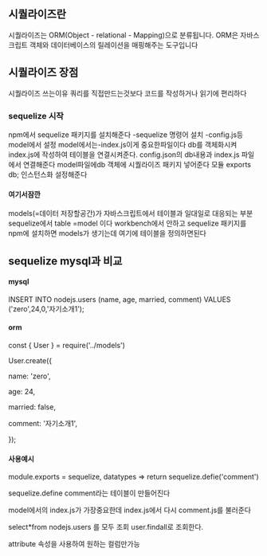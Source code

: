 ## 시퀄라이즈란
시퀄라이즈는 ORM(Object - relational - Mapping)으로 분류됩니다. ORM은 자바스크립트 객체와 데이터베이스의 릴레이션을 매핑해주는 도구입니다
## 시퀄라이즈 장점
시퀄라이즈 쓰는이유 쿼리를 직접만드는것보다  코드를 작성하거나 읽기에 편리하다


### sequelize 시작
 npm에서 sequelize 패키지를 설치해준다 
-sequelize 명령어 설치 
-config.js등 model에서 설정 
model에서는-index.js이게 중요한파일이다
db를 객체화시켜 index.js에 작성하여 테이블을 연결시켜준다.
config.json의 db내용과 index.js 파일에서 연결해준다
model파일에db 객체에 시퀄라이즈 패키지 넣어준다
모듈 exports db;
인스턴스화 설정해준다 

#### 여기서잠깐
models(=데이터 저장할공간)가 자바스크립트에서 테이블과 일대일로 대응되는 부분
sequelize에서 table =model 이다 workbench에서 안하고 sequelize 패키지를 npm에 설치하면 models가 생기는데 여기에 테이블을 정의하면된다

## sequelize mysql과 비교

#### mysql
INSERT INTO nodejs.users (name, age, married, comment) VALUES ('zero',24,0,'자기소개1');         
#### orm
const { User } = require('../models')

User.create({

  name: 'zero',
  
  age: 24,
  
  married: false,
  
  comment: '자기소개1',
  
});



#### 사용예시 

module.exports = sequelize, datatypes =>
return sequelize.defie('comment')

sequelize.define comment라는 테이블이 만들어진다 

model에서의 index.js가 가장중요한데 index.js에서 다시 comment.js를 불러준다

select*from nodejs.users 를 모두 조회 user.findall로 조회한다.

attribute 속성을 사용하여 원하는 컬럼만가능


